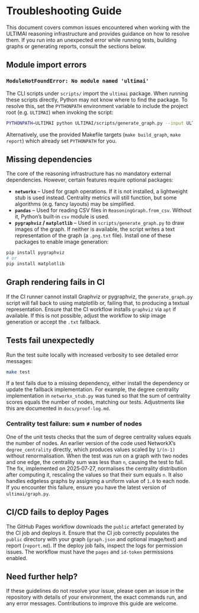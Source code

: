 # Troubleshooting Guide

This document covers common issues encountered when working with the ULTIMAI reasoning infrastructure and provides guidance on how to resolve them.  If you run into an unexpected error while running tests, building graphs or generating reports, consult the sections below.

## Module import errors

### `ModuleNotFoundError: No module named 'ultimai'`

The CLI scripts under `scripts/` import the `ultimai` package.  When running these scripts directly, Python may not know where to find the package.  To resolve this, set the `PYTHONPATH` environment variable to include the project root (e.g. `ULTIMAI`) when invoking the script:

```bash
PYTHONPATH=ULTIMAI python ULTIMAI/scripts/generate_graph.py --input ULTIMAI/data/seeds.json --output build/graph/graph.json
```

Alternatively, use the provided Makefile targets (`make build_graph`, `make report`) which already set `PYTHONPATH` for you.

## Missing dependencies

The core of the reasoning infrastructure has no mandatory external dependencies.  However, certain features require optional packages:

* **`networkx`** – Used for graph operations.  If it is not installed, a lightweight stub is used instead.  Centrality metrics will still function, but some algorithms (e.g. fancy layouts) may be simplified.
* **`pandas`** – Used for reading CSV files in `ReasoningGraph.from_csv`.  Without it, Python’s built‑in `csv` module is used.
* **`pygraphviz` / `matplotlib`** – Used in `scripts/generate_graph.py` to draw images of the graph.  If neither is available, the script writes a text representation of the graph (a `.png.txt` file).  Install one of these packages to enable image generation:

```bash
pip install pygraphviz
# or
pip install matplotlib
```

## Graph rendering fails in CI

If the CI runner cannot install Graphviz or pygraphviz, the `generate_graph.py` script will fall back to using matplotlib or, failing that, to producing a textual representation.  Ensure that the CI workflow installs `graphviz` via `apt` if available.  If this is not possible, adjust the workflow to skip image generation or accept the `.txt` fallback.

## Tests fail unexpectedly

Run the test suite locally with increased verbosity to see detailed error messages:

```bash
make test
```

If a test fails due to a missing dependency, either install the dependency or update the fallback implementation.  For example, the degree centrality implementation in `networkx_stub.py` was tuned so that the sum of centrality scores equals the number of nodes, matching our tests.  Adjustments like this are documented in `docs/proof-log.md`.

### Centrality test failure: sum ≠ number of nodes

One of the unit tests checks that the sum of degree centrality values
equals the number of nodes.  An earlier version of the code used
NetworkX’s `degree_centrality` directly, which produces values scaled by
`1/(n-1)` without renormalisation.  When the test was run on a
graph with two nodes and one edge, the centrality sum was less than
`n`, causing the test to fail.  The fix, implemented on 2025‑07‑27,
normalises the centrality distribution after computing it, rescaling
the values so that their sum equals `n`.  It also handles edgeless
graphs by assigning a uniform value of `1.0` to each node.  If you
encounter this failure, ensure you have the latest version of
`ultimai/graph.py`.

## CI/CD fails to deploy Pages

The GitHub Pages workflow downloads the `public` artefact generated by the CI job and deploys it.  Ensure that the CI job correctly populates the `public` directory with your graph (`graph.json` and optional image/text) and report (`report.md`).  If the deploy job fails, inspect the logs for permission issues.  The workflow must have the `pages` and `id-token` permissions enabled.

## Need further help?

If these guidelines do not resolve your issue, please open an issue in the repository with details of your environment, the exact commands run, and any error messages.  Contributions to improve this guide are welcome.